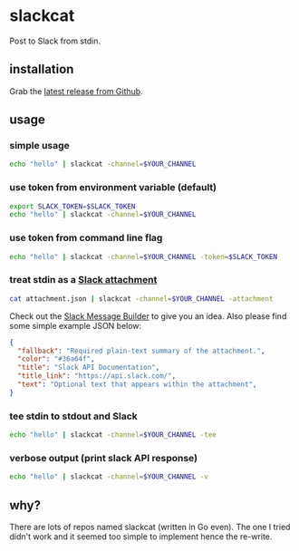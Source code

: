 # slackcat

Post to Slack from stdin.

## installation

Grab the [latest release from Github](https://github.com/csabapalfi/slackcat/releases/latest).

## usage

### simple usage
```sh
echo "hello" | slackcat -channel=$YOUR_CHANNEL
```

### use token from environment variable (default)
```sh
export SLACK_TOKEN=$SLACK_TOKEN
echo "hello" | slackcat -channel=$YOUR_CHANNEL
```

### use token from command line flag
```sh
echo "hello" | slackcat -channel=$YOUR_CHANNEL -token=$SLACK_TOKEN
```

### treat stdin as a [Slack attachment](https://api.slack.com/docs/message-attachments)
```sh
cat attachment.json | slackcat -channel=$YOUR_CHANNEL -attachment
```
Check out the [Slack Message Builder](https://api.slack.com/docs/messages/builder) to give you an idea. Also please find some simple example JSON below:
```json
{
  "fallback": "Required plain-text summary of the attachment.",
  "color": "#36a64f",
  "title": "Slack API Documentation",
  "title_link": "https://api.slack.com/",
  "text": "Optional text that appears within the attachment",
}
```

### tee stdin to stdout and Slack
```sh
echo "hello" | slackcat -channel=$YOUR_CHANNEL -tee
```

### verbose output (print slack API response)
```sh
echo "hello" | slackcat -channel=$YOUR_CHANNEL -v
```

## why?

There are lots of repos named slackcat (written in Go even).
The one I tried didn't work and it seemed too simple to implement hence the re-write.
